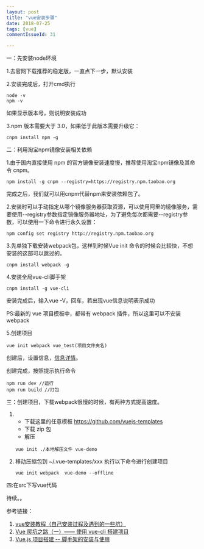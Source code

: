 ```yaml
---
layout: post
title: "vue安装步骤"
date: 2018-07-25
tags: [vue]
commentIssueId: 31

---
```


一：先安装node环境

1.去官网下载推荐的稳定版，一直点下一步，默认安装

2.安装完成后，打开cmd执行

```shell
node -v
npm -v
```

如果显示版本号，则说明安装成功

3.npm 版本需要大于 3.0，如果低于此版本需要升级它：
```shell
cnpm install npm -g
```

二：利用淘宝npm镜像安装相关依赖

1.由于国内直接使用 npm 的官方镜像安装速度慢，推荐使用淘宝npm镜像及其命令 cnpm。

```shell
npm install -g cnpm --registry=https://registry.npm.taobao.org
```

完成之后，我们就可以用cnpm代替npm来安装依赖包了。

2.安装时可以手动指定从哪个镜像服务器获取资源，可以使用阿里的镜像服务，需要使用--registry参数指定镜像服务器地址，为了避免每次都需要--registry参数，可以使用一下命令进行永久设置：

```shell
npm config set registry http://registry.npm.taobao.org
```

3.先单独下载安装webpack包，这样到时候Vue init 命令的时候会比较快，不想安装的这部可以跳过的。

```shell
cnpm install webpack -g
```
4.安装全局vue-cli脚手架
```shell
cnpm install -g vue-cli
```
安装完成后，输入vue -V，回车，若出现vue信息说明表示成功

PS:最新的 vue 项目模板中，都带有 webpack 插件，所以这里可以不安装 webpack

5.创建项目
```shell
vue init webpack vue_test(项目文件夹名)
```

创建后，设置信息，[信息详情]()。

创建完成，按照提示执行命令
```shell
npm run dev //运行
npm run build //打包
```

三：创建项目，下载webpack很慢的时候，有两种方式提高速度。

1.  * 下载这里的任意模板 https://github.com/vuejs-templates 
    * 下载 zip 包
    * 解压
    ```shell 
    vue init ./本地解压文件 vue-demo
    ```

2. 移动压缩包到 ~/.vue-templates/xxx    执行以下命令进行创建项目
    ```shell
    vue init webpack  vue-demo --offline
    ```

四:在src下写vue代码

待续。。


参考链接：
1. [vue安装教程（自己安装过程及遇到的一些坑）](https://blog.csdn.net/wy_Blog/article/details/73480847)
2. [Vue 爬坑之路（一）—— 使用 vue-cli 搭建项目](https://www.cnblogs.com/wisewrong/p/6255817.html)
3. [Vue.js 项目搭建 -- 脚手架的安装与使用](https://www.zybuluo.com/xudongh/note/758521)
